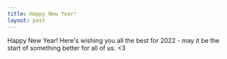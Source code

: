 ```yaml
---
title: Happy New Year!
layout: post
---
```


Happy New Year! Here's wishing you all the best for 2022 - may it be the start of something better for all of us. <3